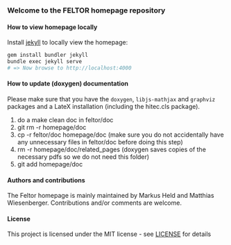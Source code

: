 ### Welcome to the FELTOR homepage repository

#### How to view homepage locally
Install [jekyll](https://jekyllrb.com/) to locally view the homepage:

```sh
gem install bundler jekyll
bundle exec jekyll serve
# => Now browse to http://localhost:4000
```

#### How to update (doxygen) documentation

Please make sure that you have the `doxygen`,
`libjs-mathjax` and `graphviz` packages and a LateX installation (including the hitec.cls package).

1. do a make clean doc in feltor/doc
2. git rm -r homepage/doc
3. cp -r feltor/doc homepage/doc (make sure you do not accidentally have any
unnecessary files in feltor/doc before doing this step)
4. rm -r homepage/doc/related_pages (doxygen saves copies of the necessary pdfs so we do not need this folder)
5. git add homepage/doc

#### Authors and contributions

The Feltor homepage is mainly maintained by Markus Held and Matthias Wiesenberger. Contributions and/or comments are welcome.

#### License

This project is licensed under the MIT license - see [LICENSE](LICENSE) for details
